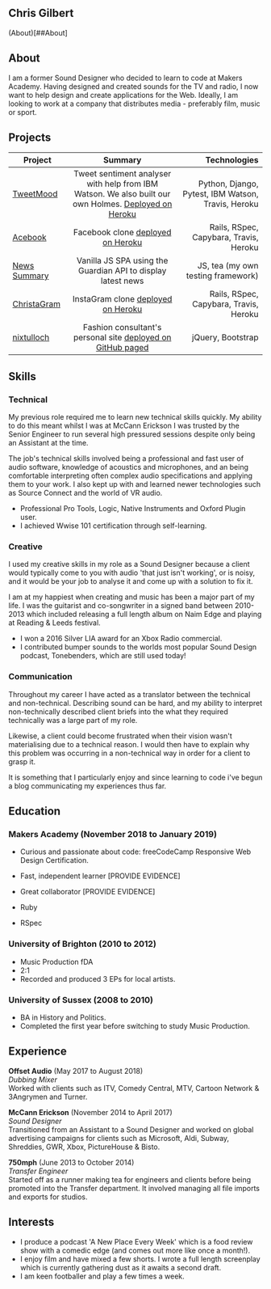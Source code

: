## Chris Gilbert

(About)[##About]

## About

I am a former Sound Designer who decided to learn to code at Makers Academy. Having designed and created sounds for the TV and radio, I now want to help design and create applications for the Web. Ideally, I am looking to work at a company that distributes media - preferably film, music or sport.

## Projects

| Project        | Summary           | Technologies  |
| ------------- |:-------------:| -----:|
| [TweetMood](https://github.com/chrisjgilbert/tweet_mood) | Tweet sentiment analyser with help from IBM Watson. We also built our own Holmes. [Deployed on Heroku](https://tweet-mood.herokuapp.com/) | Python, Django, Pytest, IBM Watson, Travis, Heroku |
| [Acebook](https://github.com/chrisjgilbert/acebook-floppy-disk) | Facebook clone [deployed on Heroku](https://aqueous-wave-77193.herokuapp.com/) |   Rails, RSpec, Capybara, Travis, Heroku |
| [News Summary](https://github.com/chrisjgilbert/news-summary-challenge) | Vanilla JS SPA using the Guardian API to display latest news | JS, tea (my own testing framework) |
| [ChristaGram](https://github.com/chrisjgilbert/instagram-challenge) | InstaGram clone [deployed on Heroku](https://quiet-spire-51096.herokuapp.com/) | Rails, RSpec, Capybara, Travis, Heroku |
| [nixtulloch](https://chrisjgilbert.github.io/) | Fashion consultant's personal site [deployed on GitHub paged](https://chrisjgilbert.github.io/) | jQuery, Bootstrap |

## Skills

### Technical

My previous role required me to learn new technical skills quickly. My ability to do this meant whilst I was at McCann Erickson I was trusted by the Senior Engineer to run several high pressured sessions despite only being an Assistant at the time.

The job's technical skills involved being a professional and fast user of audio software, knowledge of acoustics and microphones, and an being comfortable interpreting often complex audio specifications and applying them to your work. I also kept up with and learned newer technologies such as Source Connect and the world of VR audio.

- Professional Pro Tools, Logic, Native Instruments and Oxford Plugin user.
- I achieved Wwise 101 certification through self-learning.

### Creative

I used my creative skills in my role as a Sound Designer because a client would typically come to you with audio 'that just isn't working', or is noisy, and it would be your job to analyse it and come up with a solution to fix it.

I am at my happiest when creating and music has been a major part of my life. I was the guitarist and co-songwriter in a signed band between 2010-2013 which included releasing a full length album on Naim Edge and playing at Reading & Leeds festival.

- I won a 2016 Silver LIA award for an Xbox Radio commercial.
- I contributed bumper sounds to the worlds most popular Sound Design podcast, Tonebenders, which are still used today!

### Communication

Throughout my career I have acted as a translator between the technical and non-technical. Describing sound can be hard, and my ability to interpret non-technically described client briefs into the what they required technically was a large part of my role.

Likewise, a client could become frustrated when their vision wasn't materialising due to a technical reason. I would then have to explain why this problem was occurring in a non-technical way in order for a client to grasp it.

It is something that I particularly enjoy and since learning to code i've begun a blog communicating my experiences thus far.

## Education

### Makers Academy (November 2018 to January 2019)

- Curious and passionate about code: freeCodeCamp Responsive Web Design Certification.
- Fast, independent learner [PROVIDE EVIDENCE]
- Great collaborator [PROVIDE EVIDENCE]

- Ruby
- RSpec

### University of Brighton (2010 to 2012)

- Music Production fDA
- 2:1
- Recorded and produced 3 EPs for local artists.

### University of Sussex (2008 to 2010)

- BA in History and Politics.
- Completed the first year before switching to study Music Production.

## Experience

**Offset Audio** (May 2017 to August 2018)    
*Dubbing Mixer*  
Worked with clients such as ITV, Comedy Central, MTV, Cartoon Network & 3Angrymen and Turner.

**McCann Erickson** (November 2014 to April 2017)   
*Sound Designer*  
Transitioned from an Assistant to a Sound Designer and worked on global advertising campaigns for clients such as Microsoft, Aldi, Subway, Shreddies, GWR, Xbox, PictureHouse & Bisto.

**750mph** (June 2013 to October 2014)   
*Transfer Engineer*  
Started off as a runner making tea for engineers and clients before being promoted into the Transfer department. It involved managing all file imports and exports for studios.

## Interests
- I produce a podcast 'A New Place Every Week' which is a food review show with a comedic edge (and comes out more like once a month!).
- I enjoy film and have mixed a few shorts. I wrote a full length screenplay which is currently gathering dust as it awaits a second draft.
- I am keen footballer and play a few times a week.

